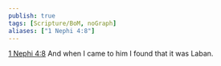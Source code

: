 ```yaml
---
publish: true
tags: [Scripture/BoM, noGraph]
aliases: ["1 Nephi 4:8"]
---
```

[1 Nephi 4:8](https://churchofjesuschrist.org/study/scriptures/bofm/1-ne/4?lang=eng&id=p8#p8) And when I came to him I found that it was Laban.
